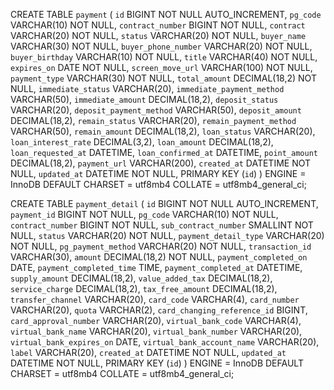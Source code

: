 CREATE TABLE `payment`
(
    `id`                        BIGINT        NOT NULL AUTO_INCREMENT,
    `pg_code`                   VARCHAR(10)   NOT NULL,
    `contract_number`           BIGINT        NOT NULL,
    `contract`                  VARCHAR(20)   NOT NULL,
    `status`                    VARCHAR(20)   NOT NULL,
    `buyer_name`                VARCHAR(30)   NOT NULL,
    `buyer_phone_number`        VARCHAR(20)   NOT NULL,
    `buyer_birthday`            VARCHAR(10)   NOT NULL,
    `title`                     VARCHAR(40)   NOT NULL,
    `expires_on`                DATE          NOT NULL,
    `screen_move_url`           VARCHAR(100)  NOT NULL,
    `payment_type`              VARCHAR(30)   NOT NULL,
    `total_amount`              DECIMAL(18,2) NOT NULL,
    `immediate_status`          VARCHAR(20),
    `immediate_payment_method`  VARCHAR(50),
    `immediate_amount`          DECIMAL(18,2),
    `deposit_status`            VARCHAR(20),
    `deposit_payment_method`    VARCHAR(50),
    `deposit_amount`            DECIMAL(18,2),
    `remain_status`             VARCHAR(20),
    `remain_payment_method`     VARCHAR(50),
    `remain_amount`             DECIMAL(18,2),
    `loan_status`               VARCHAR(20),
    `loan_interest_rate`        DECIMAL(3,2),
    `loan_amount`               DECIMAL(18,2),
    `loan_requested_at`         DATETIME,
    `loan_confirmed_at`         DATETIME,
    `point_amount`              DECIMAL(18,2),
    `payment_url`               VARCHAR(200),
    `created_at`                DATETIME      NOT NULL,
    `updated_at`                DATETIME      NOT NULL,
    PRIMARY KEY (`id`)
) ENGINE = InnoDB
  DEFAULT CHARSET = utf8mb4
  COLLATE = utf8mb4_general_ci;

CREATE TABLE `payment_detail`
(
    `id`                          BIGINT          NOT NULL AUTO_INCREMENT,
    `payment_id`                  BIGINT          NOT NULL,
    `pg_code`                     VARCHAR(10)     NOT NULL,
    `contract_number`             BIGINT          NOT NULL,
    `sub_contract_number`         SMALLINT        NOT NULL,
    `status`                      VARCHAR(20)     NOT NULL,
    `payment_detail_type`         VARCHAR(20)     NOT NULL,
    `pg_payment_method`           VARCHAR(20)     NOT NULL,
    `transaction_id`              VARCHAR(30),
    `amount`                      DECIMAL(18,2)   NOT NULL,
    `payment_completed_on`        DATE,
    `payment_completed_time`      TIME,
    `payment_completed_at`        DATETIME,
    `supply_amount`               DECIMAL(18,2),
    `value_added_tax`             DECIMAL(18,2),
    `service_charge`              DECIMAL(18,2),
    `tax_free_amount`             DECIMAL(18,2),
    `transfer_channel`            VARCHAR(20),
    `card_code`                   VARCHAR(4),
    `card_number`                 VARCHAR(20),
    `quota`                       VARCHAR(2),
    `card_changing_reference_id`  BIGINT,
    `card_approval_number`        VARCHAR(20),
    `virtual_bank_code`           VARCHAR(4),
    `virtual_bank_name`           VARCHAR(20),
    `virtual_bank_number`         VARCHAR(20),
    `virtual_bank_expires_on`     DATE,
    `virtual_bank_account_name`   VARCHAR(20),
    `label`                       VARCHAR(20),
    `created_at`                  DATETIME        NOT NULL,
    `updated_at`                  DATETIME        NOT NULL,
    PRIMARY KEY (`id`)
) ENGINE = InnoDB
  DEFAULT CHARSET = utf8mb4
  COLLATE = utf8mb4_general_ci;

